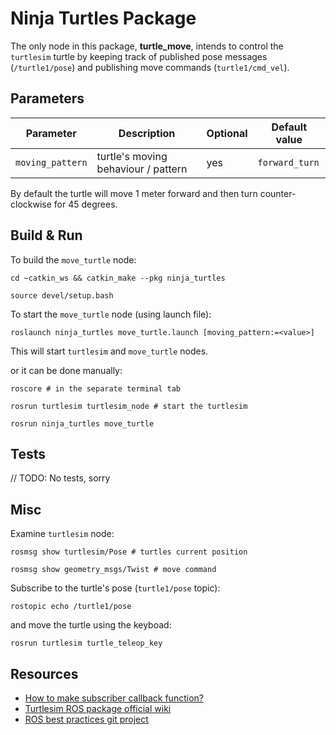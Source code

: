 # Ninja Turtles Package

The only node in this package, **turtle_move**, intends to control the `turtlesim` turtle by keeping track of published pose messages (`/turtle1/pose`) and publishing move commands (`turtle1/cmd_vel`).

## Parameters

| Parameter     | Description   |    Optional   |  Default value |
| ------------- | ------------- | ------------- | -------------- |
| `moving_pattern` | turtle's moving behaviour / pattern | yes | `forward_turn` |

By default the turtle will move 1 meter forward and then turn counter-clockwise for 45 degrees.

## Build & Run

To build the `move_turtle` node:
```shell
cd ~catkin_ws && catkin_make --pkg ninja_turtles

source devel/setup.bash
```
To start the `move_turtle` node (using launch file):
```shell
roslaunch ninja_turtles move_turtle.launch [moving_pattern:=<value>]
```
This will start `turtlesim` and `move_turtle` nodes.

or it can be done manually:
```shell
roscore # in the separate terminal tab

rosrun turtlesim turtlesim_node # start the turtlesim

rosrun ninja_turtles move_turtle
```
## Tests
// TODO: No tests, sorry

## Misc

Examine `turtlesim` node:
```shell
rosmsg show turtlesim/Pose # turtles current position

rosmsg show geometry_msgs/Twist # move command
```

Subscribe to the turtle's pose (`turtle1/pose` topic):
```shell
rostopic echo /turtle1/pose
```

and move the turtle using the keyboad:
```shell
rosrun turtlesim turtle_teleop_key
```

## Resources
- [How to make subscriber callback function?](https://answers.ros.org/question/63991/how-to-make-callback-function-called-by-several-subscriber/?answer=63998#post-id-63998)
- [Turtlesim ROS package official wiki](http://wiki.ros.org/turtlesim)
- [ROS best practices git project](https://github.com/leggedrobotics/ros_best_practices)
